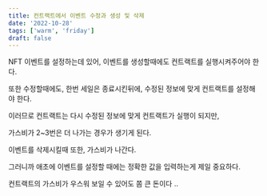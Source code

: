 ```yaml
---
title: 컨트랙트에서 이벤트 수정과 생성 및 삭제
date: '2022-10-28'
tags: ['warm', 'friday']
draft: false
---
```


NFT 이벤트를 설정하는데 있어, 이벤트를 생성할때에도 컨트랙트를 실행시켜주어야 한다.

또한 수정할때에도, 한번 세일은 종료시킨뒤에, 수정된 정보에 맞게 컨트랙트를 설정해야 한다.

이러므로 컨트랙트는 다시 수정된 정보에 맞게 컨트랙트가 실행이 되지만,

가스비가 2~3번은 더 나가는 경우가 생기게 된다.

이벤트를 삭제시킬때 또한, 가스비가 나간다.

그러니까 애초에 이벤트를 설정할 때에는 정확한 값을 입력하는게 제일 중요하다.

컨트랙트의 가스비가 우스워 보일 수 있어도 쫌 큰 돈이다 ..

